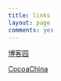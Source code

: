 ```yaml
---
title: links
layout: page
comments: yes
---
```


[博客园](http://www.cnblogs.com/cxjwin/)  

[CocoaChina](http://www.cocoachina.com/bbs/?a=cxjwin) 

